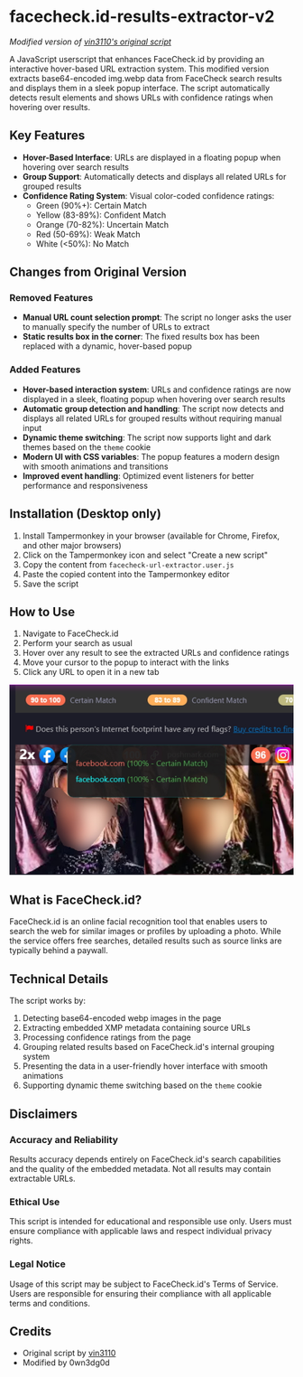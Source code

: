 # facecheck.id-results-extractor-v2

*Modified version of [vin3110's original script](https://github.com/vin3110/facecheck.id-results-extractor)*

A JavaScript userscript that enhances FaceCheck.id by providing an interactive hover-based URL extraction system. This modified version extracts base64-encoded img.webp data from FaceCheck search results and displays them in a sleek popup interface. The script automatically detects result elements and shows URLs with confidence ratings when hovering over results.

## Key Features

- **Hover-Based Interface**: URLs are displayed in a floating popup when hovering over search results
- **Group Support**: Automatically detects and displays all related URLs for grouped results
- **Confidence Rating System**: Visual color-coded confidence ratings:
  - Green (90%+): Certain Match
  - Yellow (83-89%): Confident Match
  - Orange (70-82%): Uncertain Match
  - Red (50-69%): Weak Match
  - White (<50%): No Match

## Changes from Original Version

### Removed Features
- **Manual URL count selection prompt**: The script no longer asks the user to manually specify the number of URLs to extract
- **Static results box in the corner**: The fixed results box has been replaced with a dynamic, hover-based popup

### Added Features
- **Hover-based interaction system**: URLs and confidence ratings are now displayed in a sleek, floating popup when hovering over search results
- **Automatic group detection and handling**: The script now detects and displays all related URLs for grouped results without requiring manual input
- **Dynamic theme switching**: The script now supports light and dark themes based on the `theme` cookie
- **Modern UI with CSS variables**: The popup features a modern design with smooth animations and transitions
- **Improved event handling**: Optimized event listeners for better performance and responsiveness

## Installation (Desktop only)

1. Install Tampermonkey in your browser (available for Chrome, Firefox, and other major browsers)
2. Click on the Tampermonkey icon and select "Create a new script"
3. Copy the content from `facecheck-url-extractor.user.js`
4. Paste the copied content into the Tampermonkey editor
5. Save the script

## How to Use

1. Navigate to FaceCheck.id
2. Perform your search as usual
3. Hover over any result to see the extracted URLs and confidence ratings
4. Move your cursor to the popup to interact with the links
5. Click any URL to open it in a new tab

![alt text](https://github.com/0wn3dg0d/facecheck.id-results-extractor-v2/blob/main/ResultPrev.jpg)

## What is FaceCheck.id?

FaceCheck.id is an online facial recognition tool that enables users to search the web for similar images or profiles by uploading a photo. While the service offers free searches, detailed results such as source links are typically behind a paywall.

## Technical Details

The script works by:
1. Detecting base64-encoded webp images in the page
2. Extracting embedded XMP metadata containing source URLs
3. Processing confidence ratings from the page
4. Grouping related results based on FaceCheck.id's internal grouping system
5. Presenting the data in a user-friendly hover interface with smooth animations
6. Supporting dynamic theme switching based on the `theme` cookie

## Disclaimers

### Accuracy and Reliability
Results accuracy depends entirely on FaceCheck.id's search capabilities and the quality of the embedded metadata. Not all results may contain extractable URLs.

### Ethical Use
This script is intended for educational and responsible use only. Users must ensure compliance with applicable laws and respect individual privacy rights.

### Legal Notice
Usage of this script may be subject to FaceCheck.id's Terms of Service. Users are responsible for ensuring their compliance with all applicable terms and conditions.

## Credits
- Original script by [vin3110](https://github.com/vin3110)
- Modified by 0wn3dg0d
